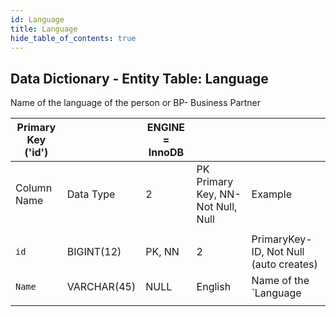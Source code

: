 ```yaml
---
id: Language
title: Language
hide_table_of_contents: true
---
```


## Data Dictionary - Entity Table: Language

Name of the language of the person or BP- Business Partner	



| Primary Key ('id')||ENGINE = InnoDB|||
|---|---|---|---|---|
|Column Name|Data Type|2|PK Primary Key, NN-Not Null, Null|Example|Comments|
||
|`id`|BIGINT(12)|PK, NN|2|PrimaryKey-ID, Not Null (auto creates)|
|`Name`|VARCHAR(45)|NULL|English|Name of the `Language|
||
